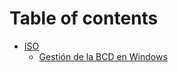 # Table of contents

* [ISO](README.md)
  * [Gestión de la BCD en Windows](readme/gestion-de-la-bcd-en-windows-1751c97f8473800dbe67ef8d304ab743.md)
